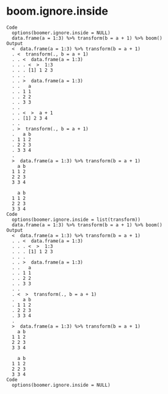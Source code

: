 # boom.ignore.inside

    Code
      options(boomer.ignore.inside = NULL)
      data.frame(a = 1:3) %>% transform(b = a + 1) %>% boom()
    Output
      <  data.frame(a = 1:3) %>% transform(b = a + 1) 
      . <  transform(., b = a + 1) 
      . . <  data.frame(a = 1:3) 
      . . . <  >  1:3 
      . . . [1] 1 2 3
      . . . 
      . . >  data.frame(a = 1:3) 
      . .   a
      . . 1 1
      . . 2 2
      . . 3 3
      . . 
      . . <  >  a + 1 
      . . [1] 2 3 4
      . . 
      . >  transform(., b = a + 1) 
      .   a b
      . 1 1 2
      . 2 2 3
      . 3 3 4
      . 
      >  data.frame(a = 1:3) %>% transform(b = a + 1) 
        a b
      1 1 2
      2 2 3
      3 3 4
      
        a b
      1 1 2
      2 2 3
      3 3 4
    Code
      options(boomer.ignore.inside = list(transform))
      data.frame(a = 1:3) %>% transform(b = a + 1) %>% boom()
    Output
      <  data.frame(a = 1:3) %>% transform(b = a + 1) 
      . . <  data.frame(a = 1:3) 
      . . . <  >  1:3 
      . . . [1] 1 2 3
      . . . 
      . . >  data.frame(a = 1:3) 
      . .   a
      . . 1 1
      . . 2 2
      . . 3 3
      . . 
      . <  >  transform(., b = a + 1) 
      .   a b
      . 1 1 2
      . 2 2 3
      . 3 3 4
      . 
      >  data.frame(a = 1:3) %>% transform(b = a + 1) 
        a b
      1 1 2
      2 2 3
      3 3 4
      
        a b
      1 1 2
      2 2 3
      3 3 4
    Code
      options(boomer.ignore.inside = NULL)

